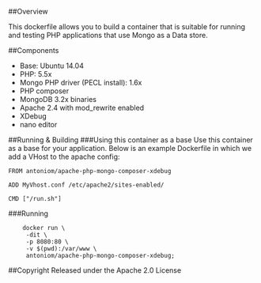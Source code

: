 
##Overview

This dockerfile allows you to build a container that is suitable for running and testing PHP applications that use Mongo as a Data store.


##Components

- Base: Ubuntu 14.04
- PHP: 5.5x
- Mongo PHP driver (PECL install): 1.6x
- PHP composer
- MongoDB 3.2x binaries 
- Apache 2.4 with mod_rewrite enabled
- XDebug
- nano editor


##Running & Building
###Using this container as a base 
Use this container as a base for your application. Below is an example Dockerfile in which we add a VHost to the apache config:

    FROM antoniom/apache-php-mongo-composer-xdebug

    ADD MyVhost.conf /etc/apache2/sites-enabled/

    CMD ["/run.sh"]
    
###Running
    
        docker run \
         -dit \
         -p 8080:80 \
         -v $(pwd):/var/www \
         antoniom/apache-php-mongo-composer-xdebug;

##Copyright
Released under the Apache 2.0 License
